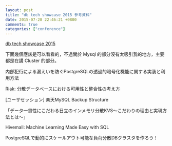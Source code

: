 ```yaml
---
layout: post
title: "db tech showcase 2015 參考資料"
date: 2015-07-28 22:46:21 +0800
comments: true
categories: ["conference"]
---
```


<!-- more -->

[db tech showcase 2015]

下面幾個應該是可以看看的，不過關於 Mysql 的部分沒有太吸引我的地方，主要都是在講 Cluster 的部分。

内部犯行による漏えいを防ぐPostgreSQLの透過的暗号化機能に関する実装と利用方法

Riak: 分散データベースにおける可用性と整合性の考え方

[ユーザセッション] 楽天MySQL Backup Structure

「データ一貫性にこだわる日立のインメモリ分散KVS～こだわりの理由と実現方法とは～」

Hivemall: Machine Learning Made Easy with SQL

PostgreSQLで動的にスケールアウト可能な負荷分散DBクラスタを作ろう！

[db tech showcase 2015]:http://www.insight-tec.com/dbts-tokyo-2015.html